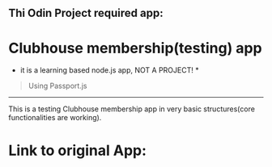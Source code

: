 ## Thi Odin Project required app:

# Clubhouse membership(testing) app

* it is a learning based node.js app, NOT A PROJECT! *

>Using Passport.js

---

This is a testing Clubhouse membership app in very basic structures(core functionalities are working).

# Link to original App: 
